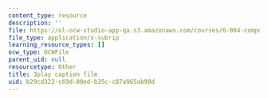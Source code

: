 ```yaml
---
content_type: resource
description: ''
file: https://ol-ocw-studio-app-qa.s3.amazonaws.com/courses/6-004-computation-structures-spring-2017/b29cd322c69d80edb35cc87a965ab98d_4PkKI_S9TIQ.srt
file_type: application/x-subrip
learning_resource_types: []
ocw_type: OCWFile
parent_uid: null
resourcetype: Other
title: 3play caption file
uid: b29cd322-c69d-80ed-b35c-c87a965ab98d
---
```

